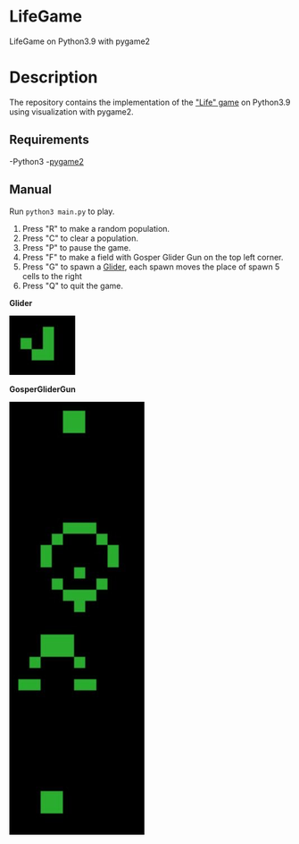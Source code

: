 # LifeGame
LifeGame on Python3.9 with pygame2

# Description 
The repository contains the implementation of the ["Life" game](https://en.wikipedia.org/wiki/Conway%27s_Game_of_Life) on Python3.9 using visualization with pygame2.

## Requirements
-Python3
-[pygame2](https://www.pygame.org/news)

## Manual
Run ```python3 main.py``` to play.
1. Press "R" to make a random population.
2. Press "C" to clear a population.
3. Press "P" to pause the game.
4. Press "F" to make a field with Gosper Glider Gun on the top left corner.
5. Press "G" to spawn a [Glider](https://en.wikipedia.org/wiki/Glider_(Conway%27s_Life)), each spawn moves the place of spawn 5 cells to the right
6. Press "Q" to quit the game.

**Glider**

![Glider](/img/Glider.jpg)

**GosperGliderGun**

![Gosper Glider Gun](/img/GGG.jpg)


